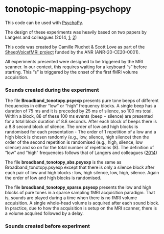 # tonotopic-mapping-psychopy
This code can be used with [PsychoPy](https://www.psychopy.org).

The design of these experiments was heavily based on 
two papers by Langers and colleagues (2014, [1](https://linkinghub.elsevier.com/retrieve/pii/S1053811914006272); [2](https://linkinghub.elsevier.com/retrieve/pii/S1053811914006259))

This code was created by Camille Pluchot & Scott Love as part of the [SheepVoicefMRI project](https://anr.fr/Project-ANR-20-CE20-0001) funded by the ANR (ANR-20-CE20-0001).

All experiments presented were designed to be triggered by the MRI scanner. In our context, this requires waiting for a keyboard “s” before starting. This “s” is triggered by the onset of the first fMRI volume acquisition. 

### Sounds created during the experiment
The file **Broadband_tonotopy.psyexp** presents pure tone beeps of different frequencies in either “low” or “high” frequency blocks. A single beep has a duration of 75 ms and it is preceded by 25 ms of silence, so 100 ms total. Within a block, 88 of these 100 ms events (beep + silence) are presented for a total block duration of 8.8 seconds. After each block of beeps there is a 8.8 second block of silence. The order of low and high blocks is randomised for each presentation - The order of 1 repetition of a low and a high block is chosen randomly (e.g., low, silence, high silence) then the order of the second repetition is randomised (e.g., high, silence, low silence) and so on for the total number of repetitions (8). The definition of “low” and “high” frequencies follows that of Langers and colleagues ([2014](https://linkinghub.elsevier.com/retrieve/pii/S1053811914006272))

The file **broadband_tonotopy_abs.psyexp** is the same as Broadband_tonotopy.psyexp except that there is only a silence block after each pair of low and high blocks : low, high silence, low, high, silence. Again the order of low and high blocks is randomised.

The file **broadband_tonotopy_sparse.psyexp** presents the low and high blocks of pure tones in a sparse sampling fMRI acquisition paradigm. That is, sounds are played during a time when there is no fMRI volume acquisition. A single whole-head volume is acquired after each sound block. In practice, due to how the acquisition is setup on the MRI scanner, there is a volume acquired followed by a delay.

### Sounds created before experiment
